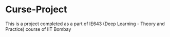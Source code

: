 # Curse-Project
This is a project completed as a part of IE643 (Deep Learning - Theory and Practice) course of IIT Bombay
